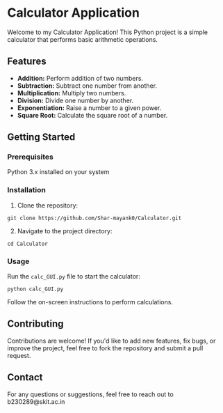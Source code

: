   <h1>Calculator Application</h1>
  <p>Welcome to my Calculator Application! This Python project is a simple calculator that performs basic arithmetic operations.</p>

  <h2>Features</h2>
  <ul>
    <li><strong>Addition:</strong> Perform addition of two numbers.</li>
    <li><strong>Subtraction:</strong> Subtract one number from another.</li>
    <li><strong>Multiplication:</strong> Multiply two numbers.</li>
    <li><strong>Division:</strong> Divide one number by another.</li>
    <li><strong>Exponentiation:</strong> Raise a number to a given power.</li>
    <li><strong>Square Root:</strong> Calculate the square root of a number.</li>
  </ul>

  <h2>Getting Started</h2>
  <h3>Prerequisites</h3>
  <p>Python 3.x installed on your system</p>

  <h3>Installation</h3>
  <ol>
    <li>Clone the repository:</li>
  </ol>
  <pre><code>git clone https://github.com/Shar-mayank0/Calculator.git</code></pre>
  <ol start="2">
    <li>Navigate to the project directory:</li>
  </ol>
  <pre><code>cd Calculator</code></pre>

  <h3>Usage</h3>
  <p>Run the <code>calc_GUI.py</code> file to start the calculator:</p>
  <pre><code>python calc_GUI.py</code></pre>
  <p>Follow the on-screen instructions to perform calculations.</p>

  <h2>Contributing</h2>
  <p>Contributions are welcome! If you'd like to add new features, fix bugs, or improve the project, feel free to fork the repository and submit a pull request.</p>

  <h2>Contact</h2>
  <p>For any questions or suggestions, feel free to reach out to b230289@skit.ac.in </p>


